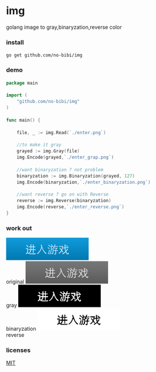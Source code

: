 # img
golang image to gray,binaryzation,reverse color


### install

```code
go get github.com/no-bibi/img
```

### demo

```go
package main

import (
	"github.com/no-bibi/img"
)

func main() {

	file, _ := img.Read(`./enter.png`)

	//to make it gray
	grayed := img.Gray(file)
	img.Encode(grayed,`./enter_grap.png`)

	//want binaryzation ? not problem
	binaryzation := img.Binaryzation(grayed, 127)
	img.Encode(binaryzation,`./enter_binaryzation.png`)

	//want reverse ? go on with Reverse
	reverse := img.Reverse(binaryzation)
	img.Encode(reverse,`./enter_reverse.png`)
}
```

### work out

<img src="source/enter.png" /><br>original
<img src="build/enter_grap.png" /><br>gray
<img src="build/enter_binaryzation.png" /><br>binaryzation
<img src="build/enter_reverse.png" /><br>reverse

### licenses

[MIT](http://opensource.org/licenses/MIT)

